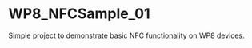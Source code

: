 WP8_NFCSample_01
================

Simple project to demonstrate basic NFC functionality on WP8 devices.
